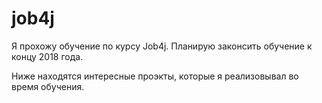 # job4j
Я прохожу обучение по курсу Job4j. Планирую законсить обучение к концу 2018 года.

Ниже находятся интересные проэкты, которые я реализовывал во время обучения.